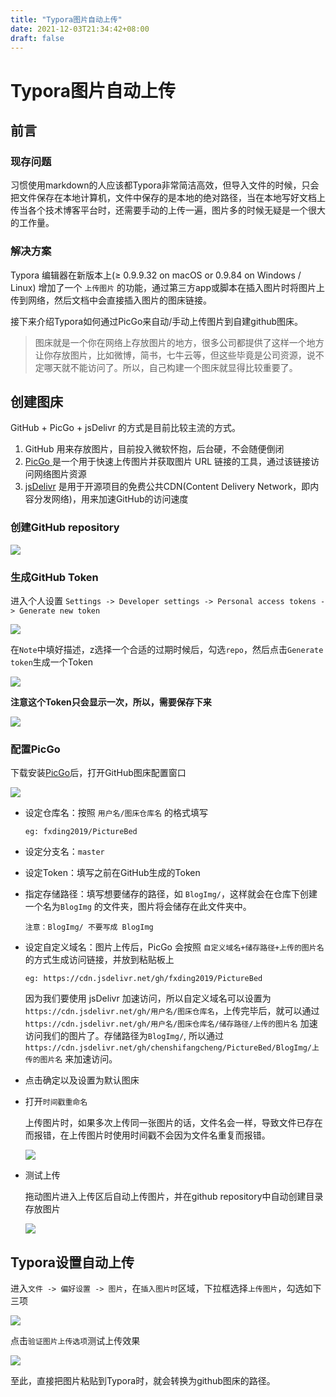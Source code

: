 ```yaml
---
title: "Typora图片自动上传"
date: 2021-12-03T21:34:42+08:00
draft: false
---
```


# Typora图片自动上传

## 前言

### 现存问题

习惯使用markdown的人应该都Typora非常简洁高效，但导入文件的时候，只会把文件保存在本地计算机，文件中保存的是本地的绝对路径，当在本地写好文档上传当各个技术博客平台时，还需要手动的上传一遍，图片多的时候无疑是一个很大的工作量。

### 解决方案

Typora 编辑器在新版本上(≥ 0.9.9.32 on macOS or 0.9.84 on Windows / Linux) 增加了一个 `上传图片` 的功能，通过第三方app或脚本在插入图片时将图片上传到网络，然后文档中会直接插入图片的图床链接。

接下来介绍Typora如何通过PicGo来自动/手动上传图片到自建github图床。

> 图床就是一个你在网络上存放图片的地方，很多公司都提供了这样一个地方让你存放图片，比如微博，简书，七牛云等，但这些毕竟是公司资源，说不定哪天就不能访问了。所以，自己构建一个图床就显得比较重要了。

## 创建图床

GitHub + PicGo + jsDelivr 的方式是目前比较主流的方式。

1. GitHub 用来存放图片，目前投入微软怀抱，后台硬，不会随便倒闭
2. [PicGo ](https://links.jianshu.com/go?to=https%3A%2F%2Fgithub.com%2FMolunerfinn%2FPicGo) 是一个用于快速上传图片并获取图片 URL 链接的工具，通过该链接访问网络图片资源
3. [jsDelivr](https://links.jianshu.com/go?to=https%3A%2F%2Fwww.jsdelivr.com%2F) 是用于开源项目的免费公共CDN(Content Delivery Network，即内容分发网络)，用来加速GitHub的访问速度

### 创建GitHub repository

![](https://i.loli.net/2021/12/03/5qlyzFbGD1UuLHd.png)

### 生成GitHub Token

进入个人设置 `Settings -> Developer settings -> Personal access tokens -> Generate new token`

![](https://i.loli.net/2021/12/03/ED9LkWAhzQgGpsF.png)

在`Note`中填好描述，z选择一个合适的过期时候后，勾选`repo`，然后点击`Generate token`生成一个Token

![](https://i.loli.net/2021/12/03/Zcp3yXUHJC78LaG.png)

**注意这个Token只会显示一次，所以，需要保存下来**

![](https://i.loli.net/2021/12/03/P6meLY5Fsr4XBGi.png)

### 配置PicGo

下载安装[PicGo](https://github.com/Molunerfinn/PicGo/releases)后，打开GitHub图床配置窗口

![](https://i.loli.net/2021/12/03/IGYVC2NwjSD9Ovc.png)

* 设定仓库名：按照 `用户名/图床仓库名` 的格式填写

  ```
  eg: fxding2019/PictureBed
  ```

* 设定分支名：`master`

* 设定Token：填写之前在GitHub生成的Token

* 指定存储路径：填写想要储存的路径，如 `BlogImg/`，这样就会在仓库下创建一个名为`BlogImg` 的文件夹，图片将会储存在此文件夹中。

  ```
  注意：BlogImg/ 不要写成 BlogImg
  ```

* 设定自定义域名：图片上传后，PicGo 会按照 `自定义域名+储存路径+上传的图片名` 的方式生成访问链接，并放到粘贴板上

  ```
  eg: https://cdn.jsdelivr.net/gh/fxding2019/PictureBed
  ```

  因为我们要使用 jsDelivr 加速访问，所以自定义域名可以设置为 `https://cdn.jsdelivr.net/gh/用户名/图床仓库名`，上传完毕后，就可以通过 `https://cdn.jsdelivr.net/gh/用户名/图床仓库名/储存路径/上传的图片名` 加速访问我们的图片了。存储路径为`BlogImg/`,  所以通过`https://cdn.jsdelivr.net/gh/chenshifangcheng/PictureBed/BlogImg/上传的图片名` 来加速访问。

* 点击确定以及设置为默认图床

* 打开`时间戳重命名`

  上传图片时，如果多次上传同一张图片的话，文件名会一样，导致文件已存在而报错，在上传图片时使用时间戳不会因为文件名重复而报错。

  ![](https://cdn.jsdelivr.net/gh/fxding2019/PictureBed/BlogImg/202112032215151.png)

* 测试上传

  拖动图片进入上传区后自动上传图片，并在github repository中自动创建目录存放图片

  ![](https://cdn.jsdelivr.net/gh/fxding2019/PictureBed/BlogImg/202112032217745.png)

## Typora设置自动上传

进入`文件 -> 偏好设置 -> 图片`，在`插入图片时`区域，下拉框选择`上传图片`，勾选如下三项

![](https://cdn.jsdelivr.net/gh/fxding2019/PictureBed/BlogImg/202112032221254.png)

点击`验证图片上传选项`测试上传效果

![](https://cdn.jsdelivr.net/gh/fxding2019/PictureBed/BlogImg/202112032220934.png)

至此，直接把图片粘贴到Typora时，就会转换为github图床的路径。